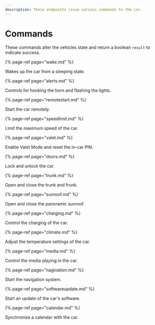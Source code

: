 ```yaml
---
description: These endpoints issue various commands to the car.
---
```


# Commands

These commands alter the vehicles state and return a boolean `result` to indicate success.

{% page-ref page="wake.md" %}

Wakes up the car from a sleeping state.

{% page-ref page="alerts.md" %}

Controls for honking the horn and flashing the lights.

{% page-ref page="remotestart.md" %}

Start the car remotely.

{% page-ref page="speedlimit.md" %}

Limit the maximum speed of the car.

{% page-ref page="valet.md" %}

Enable Valet Mode and reset the in-car PIN.

{% page-ref page="doors.md" %}

Lock and unlock the car.

{% page-ref page="trunk.md" %}

Open and close the trunk and frunk.

{% page-ref page="sunroof.md" %}

Open and close the panoramic sunroof.

{% page-ref page="charging.md" %}

Control the charging of the car.

{% page-ref page="climate.md" %}

Adjust the temperature settings of the car.

{% page-ref page="media.md" %}

Control the media playing in the car.

{% page-ref page="nagivation.md" %}

Start the navigation system.

{% page-ref page="softwareupdate.md" %}

Start an update of the car's software.

{% page-ref page="calendar.md" %}

Synchronize a calendar with the car. 
